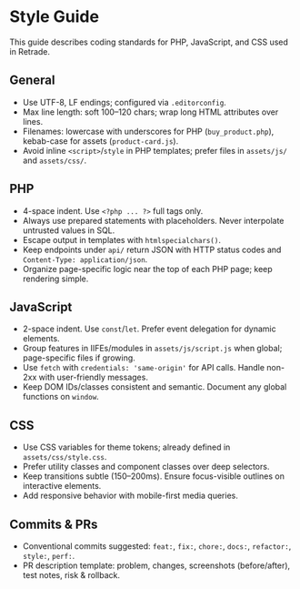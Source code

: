 # Style Guide

This guide describes coding standards for PHP, JavaScript, and CSS used in Retrade.

## General
- Use UTF-8, LF endings; configured via `.editorconfig`.
- Max line length: soft 100–120 chars; wrap long HTML attributes over lines.
- Filenames: lowercase with underscores for PHP (`buy_product.php`), kebab-case for assets (`product-card.js`).
- Avoid inline `<script>`/`style` in PHP templates; prefer files in `assets/js/` and `assets/css/`.

## PHP
- 4-space indent. Use `<?php ... ?>` full tags only.
- Always use prepared statements with placeholders. Never interpolate untrusted values in SQL.
- Escape output in templates with `htmlspecialchars()`.
- Keep endpoints under `api/` return JSON with HTTP status codes and `Content-Type: application/json`.
- Organize page-specific logic near the top of each PHP page; keep rendering simple.

## JavaScript
- 2-space indent. Use `const`/`let`. Prefer event delegation for dynamic elements.
- Group features in IIFEs/modules in `assets/js/script.js` when global; page-specific files if growing.
- Use `fetch` with `credentials: 'same-origin'` for API calls. Handle non-2xx with user-friendly messages.
- Keep DOM IDs/classes consistent and semantic. Document any global functions on `window`.

## CSS
- Use CSS variables for theme tokens; already defined in `assets/css/style.css`.
- Prefer utility classes and component classes over deep selectors.
- Keep transitions subtle (150–200ms). Ensure focus-visible outlines on interactive elements.
- Add responsive behavior with mobile-first media queries.

## Commits & PRs
- Conventional commits suggested: `feat:`, `fix:`, `chore:`, `docs:`, `refactor:`, `style:`, `perf:`.
- PR description template: problem, changes, screenshots (before/after), test notes, risk & rollback.

